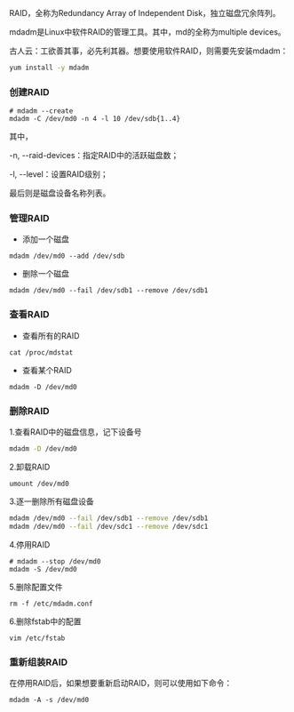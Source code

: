 RAID，全称为Redundancy Array of Independent Disk，独立磁盘冗余阵列。

mdadm是Linux中软件RAID的管理工具。其中，md的全称为multiple devices。

古人云：工欲善其事，必先利其器。想要使用软件RAID，则需要先安装mdadm：

```bash
yum install -y mdadm
```

### 创建RAID

```shell
# mdadm --create
mdadm -C /dev/md0 -n 4 -l 10 /dev/sdb{1..4}
```

其中，

-n, --raid-devices：指定RAID中的活跃磁盘数；

-l, --level：设置RAID级别；

最后则是磁盘设备名称列表。

### 管理RAID

* 添加一个磁盘

```shell
mdadm /dev/md0 --add /dev/sdb
```

* 删除一个磁盘

```shell
mdadm /dev/md0 --fail /dev/sdb1 --remove /dev/sdb1
```

### 查看RAID

* 查看所有的RAID

```shell
cat /proc/mdstat
```

* 查看某个RAID

```shell
mdadm -D /dev/md0
```

### 删除RAID

1.查看RAID中的磁盘信息，记下设备号

```bash
mdadm -D /dev/md0
```

2.卸载RAID

```shell
umount /dev/md0
```

3.逐一删除所有磁盘设备

```bash
mdadm /dev/md0 --fail /dev/sdb1 --remove /dev/sdb1
mdadm /dev/md0 --fail /dev/sdc1 --remove /dev/sdc1
```

4.停用RAID

```shell
# mdadm --stop /dev/md0
mdadm -S /dev/md0
```

5.删除配置文件

```shell
rm -f /etc/mdadm.conf
```

6.删除fstab中的配置

```shell
vim /etc/fstab
```

### 重新组装RAID

在停用RAID后，如果想要重新启动RAID，则可以使用如下命令：

```
mdadm -A -s /dev/md0
```

